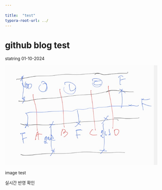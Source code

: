 ```yaml
---

title:  "test"
typora-root-url: ../
---
```


# github blog test

statring 01-10-2024



![stick](/images/2024-01-10-test/stick-1704880301683-1.jpg)

image test



실시간 반영 확인

